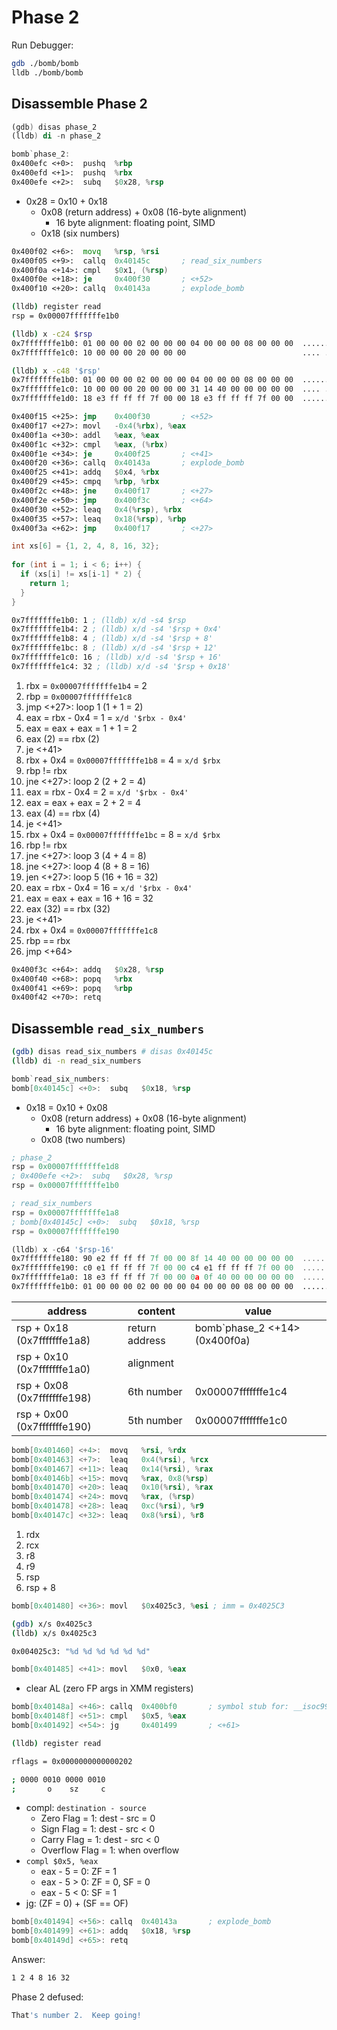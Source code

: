 # Phase 2

Run Debugger:

```bash
gdb ./bomb/bomb
lldb ./bomb/bomb
```

## Disassemble Phase 2

```asm
(gdb) disas phase_2
(lldb) di -n phase_2
```

```asm
bomb`phase_2:
0x400efc <+0>:  pushq  %rbp
0x400efd <+1>:  pushq  %rbx
0x400efe <+2>:  subq   $0x28, %rsp
```

- 0x28 = 0x10 + 0x18
  - 0x08 (return address) + 0x08 (16-byte alignment)
    - 16 byte alignment: floating point, SIMD
  - 0x18 (six numbers)

```asm
0x400f02 <+6>:  movq   %rsp, %rsi
0x400f05 <+9>:  callq  0x40145c       ; read_six_numbers
0x400f0a <+14>: cmpl   $0x1, (%rsp)
0x400f0e <+18>: je     0x400f30       ; <+52>
0x400f10 <+20>: callq  0x40143a       ; explode_bomb
```

```bash
(lldb) register read
rsp = 0x00007fffffffe1b0

(lldb) x -c24 $rsp
0x7fffffffe1b0: 01 00 00 00 02 00 00 00 04 00 00 00 08 00 00 00  ................
0x7fffffffe1c0: 10 00 00 00 20 00 00 00                          .... ...

(lldb) x -c48 '$rsp'
0x7fffffffe1b0: 01 00 00 00 02 00 00 00 04 00 00 00 08 00 00 00  ................
0x7fffffffe1c0: 10 00 00 00 20 00 00 00 31 14 40 00 00 00 00 00  .... ...1.@.....
0x7fffffffe1d0: 18 e3 ff ff ff 7f 00 00 18 e3 ff ff ff 7f 00 00  ................
```

```asm
0x400f15 <+25>: jmp    0x400f30       ; <+52>
0x400f17 <+27>: movl   -0x4(%rbx), %eax
0x400f1a <+30>: addl   %eax, %eax
0x400f1c <+32>: cmpl   %eax, (%rbx)
0x400f1e <+34>: je     0x400f25       ; <+41>
0x400f20 <+36>: callq  0x40143a       ; explode_bomb
0x400f25 <+41>: addq   $0x4, %rbx
0x400f29 <+45>: cmpq   %rbp, %rbx
0x400f2c <+48>: jne    0x400f17       ; <+27>
0x400f2e <+50>: jmp    0x400f3c       ; <+64>
0x400f30 <+52>: leaq   0x4(%rsp), %rbx
0x400f35 <+57>: leaq   0x18(%rsp), %rbp
0x400f3a <+62>: jmp    0x400f17       ; <+27>
```

```c
int xs[6] = {1, 2, 4, 8, 16, 32};
 
for (int i = 1; i < 6; i++) {
  if (xs[i] != xs[i-1] * 2) {
    return 1;
  }
}
```

```asm
0x7fffffffe1b0: 1 ; (lldb) x/d -s4 $rsp
0x7fffffffe1b4: 2 ; (lldb) x/d -s4 '$rsp + 0x4'
0x7fffffffe1b8: 4 ; (lldb) x/d -s4 '$rsp + 8'
0x7fffffffe1bc: 8 ; (lldb) x/d -s4 '$rsp + 12'
0x7fffffffe1c0: 16 ; (lldb) x/d -s4 '$rsp + 16'
0x7fffffffe1c4: 32 ; (lldb) x/d -s4 '$rsp + 0x18'
```

1. rbx = `0x00007fffffffe1b4` = 2
1. rbp = `0x00007fffffffe1c8`
1. jmp <+27>: loop 1 (1 + 1 = 2)
  1. eax = rbx - 0x4 = 1 = `x/d '$rbx - 0x4'`
  1. eax = eax + eax = 1 + 1 = 2
  1. eax (2) == rbx (2)
  1. je <+41>
  1. rbx + 0x4 = `0x00007fffffffe1b8` = 4 = `x/d $rbx`
  1. rbp != rbx
1. jne <+27>: loop 2 (2 + 2 = 4)
  1. eax = rbx - 0x4 = 2 = `x/d '$rbx - 0x4'`
  1. eax = eax + eax = 2 + 2 = 4
  1. eax (4) == rbx (4)
  1. je <+41>
  1. rbx + 0x4 = `0x00007fffffffe1bc` = 8 = `x/d $rbx`
  1. rbp != rbx
1. jne <+27>: loop 3 (4 + 4 = 8)
1. jne <+27>: loop 4 (8 + 8 = 16)
1. jen <+27>: loop 5 (16 + 16 = 32)
  1. eax = rbx - 0x4 = 16 = `x/d '$rbx - 0x4'`
  1. eax = eax + eax = 16 + 16 = 32
  1. eax (32) == rbx (32)
  1. je <+41>
  1. rbx + 0x4 = `0x00007fffffffe1c8`
  1. rbp == rbx
1. jmp <+64>

```asm
0x400f3c <+64>: addq   $0x28, %rsp
0x400f40 <+68>: popq   %rbx
0x400f41 <+69>: popq   %rbp
0x400f42 <+70>: retq
```

## Disassemble `read_six_numbers`

```bash
(gdb) disas read_six_numbers # disas 0x40145c
(lldb) di -n read_six_numbers
```

```asm
bomb`read_six_numbers:
bomb[0x40145c] <+0>:  subq   $0x18, %rsp 
```

- 0x18 = 0x10 + 0x08
  - 0x08 (return address) + 0x08 (16-byte alignment)
    - 16 byte alignment: floating point, SIMD
  - 0x08 (two numbers)

```asm
; phase_2
rsp = 0x00007fffffffe1d8
; 0x400efe <+2>:  subq   $0x28, %rsp
rsp = 0x00007fffffffe1b0

; read_six_numbers
rsp = 0x00007fffffffe1a8
; bomb[0x40145c] <+0>:  subq   $0x18, %rsp
rsp = 0x00007fffffffe190
```

```asm
(lldb) x -c64 '$rsp-16'
0x7fffffffe180: 90 e2 ff ff ff 7f 00 00 8f 14 40 00 00 00 00 00  ..........@.....
0x7fffffffe190: c0 e1 ff ff ff 7f 00 00 c4 e1 ff ff ff 7f 00 00  ................
0x7fffffffe1a0: 18 e3 ff ff ff 7f 00 00 0a 0f 40 00 00 00 00 00  ..........@.....
0x7fffffffe1b0: 01 00 00 00 02 00 00 00 04 00 00 00 08 00 00 00  ................
```

| address                     | content        | value                         |
|-----------------------------|----------------|-------------------------------|
| rsp + 0x18 (0x7fffffffe1a8) | return address | bomb`phase_2 <+14> (0x400f0a) |
| rsp + 0x10 (0x7fffffffe1a0) | alignment      |                               |
| rsp + 0x08 (0x7fffffffe198) | 6th number     | 0x00007fffffffe1c4            |
| rsp + 0x00 (0x7fffffffe190) | 5th number     | 0x00007fffffffe1c0            |

```asm
bomb[0x401460] <+4>:  movq   %rsi, %rdx
bomb[0x401463] <+7>:  leaq   0x4(%rsi), %rcx
bomb[0x401467] <+11>: leaq   0x14(%rsi), %rax
bomb[0x40146b] <+15>: movq   %rax, 0x8(%rsp)
bomb[0x401470] <+20>: leaq   0x10(%rsi), %rax
bomb[0x401474] <+24>: movq   %rax, (%rsp)
bomb[0x401478] <+28>: leaq   0xc(%rsi), %r9
bomb[0x40147c] <+32>: leaq   0x8(%rsi), %r8
```

1. rdx
2. rcx
3. r8
4. r9
5. rsp
6. rsp + 8

```asm
bomb[0x401480] <+36>: movl   $0x4025c3, %esi ; imm = 0x4025C3
```

```bash
(gdb) x/s 0x4025c3
(lldb) x/s 0x4025c3

0x004025c3: "%d %d %d %d %d %d"
```

```asm
bomb[0x401485] <+41>: movl   $0x0, %eax
```

- clear AL (zero FP args in XMM registers)

```asm
bomb[0x40148a] <+46>: callq  0x400bf0       ; symbol stub for: __isoc99_sscanf
bomb[0x40148f] <+51>: cmpl   $0x5, %eax
bomb[0x401492] <+54>: jg     0x401499       ; <+61>
```

```bash
(lldb) register read

rflags = 0x0000000000000202

; 0000 0010 0000 0010
;       o    sz     c
```

- compl: `destination - source`
  - Zero Flag = 1: dest - src = 0
  - Sign Flag = 1: dest - src < 0
  - Carry Flag = 1: dest - src < 0
  - Overflow Flag = 1: when overflow
- `compl $0x5, %eax`
  - eax - 5 = 0: ZF = 1
  - eax - 5 > 0: ZF = 0, SF = 0
  - eax - 5 < 0: SF = 1
- jg: (ZF = 0) + (SF == OF)


```asm
bomb[0x401494] <+56>: callq  0x40143a       ; explode_bomb
bomb[0x401499] <+61>: addq   $0x18, %rsp
bomb[0x40149d] <+65>: retq
```

Answer:

```bash
1 2 4 8 16 32
```

Phase 2 defused:

```bash
That's number 2.  Keep going!
```

